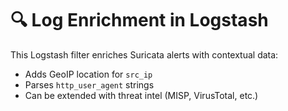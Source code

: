 # 🔍 Log Enrichment in Logstash

This Logstash filter enriches Suricata alerts with contextual data:
- Adds GeoIP location for `src_ip`
- Parses `http_user_agent` strings
- Can be extended with threat intel (MISP, VirusTotal, etc.)
